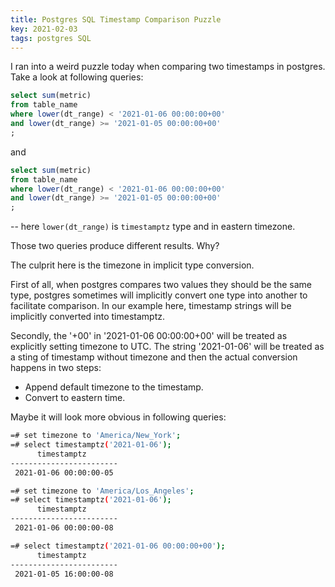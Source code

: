```yaml
---
title: Postgres SQL Timestamp Comparison Puzzle
key: 2021-02-03
tags: postgres SQL 
---
```

I ran into a weird puzzle today when comparing two timestamps in postgres. 
Take a look at following queries: 
```sql
select sum(metric)
from table_name
where lower(dt_range) < '2021-01-06 00:00:00+00'
and lower(dt_range) >= '2021-01-05 00:00:00+00' 
;
```
and 
```sql
select sum(metric)
from table_name
where lower(dt_range) < '2021-01-06 00:00:00+00'
and lower(dt_range) >= '2021-01-05 00:00:00+00' 
;
```
-- here `lower(dt_range)` is `timestamptz` type and in eastern timezone. 

Those two queries produce different results. Why?   


The culprit here is the timezone in implicit type conversion.   

First of all, when postgres compares two values they should be the same type, 
postgres sometimes will implicitly convert one type into another to facilitate comparison. 
In our example here, timestamp strings will be implicitly converted into timestamptz.  

Secondly, the '+00' in '2021-01-06 00:00:00+00' will be treated as explicitly setting timezone to UTC. 
The string '2021-01-06' will be treated as a sting of timestamp without timezone and then the actual conversion happens in two steps: 
- Append default timezone to the timestamp.
- Convert to eastern time. 

Maybe it will look more obvious in following queries: 
```bash
=# set timezone to 'America/New_York';
=# select timestamptz('2021-01-06');
      timestamptz
------------------------
 2021-01-06 00:00:00-05

=# set timezone to 'America/Los_Angeles';
=# select timestamptz('2021-01-06');
      timestamptz
------------------------
 2021-01-06 00:00:00-08

=# select timestamptz('2021-01-06 00:00:00+00');
      timestamptz
------------------------
 2021-01-05 16:00:00-08
```

